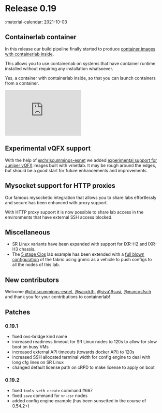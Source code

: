 # Release 0.19

:material-calendar: 2021-10-03

## Containerlab container

In this release our build pipeline finally started to produce [container images with containerlab inside](../install.md#container).

This allows you to use containerlab on systems that have container runtime installed without requiring any installation whatsoever.

Yes, a container with containerlab inside, so that you can launch containers from a container.

<div style="width:50%;height:0;padding-bottom:30%;position:relative;"><iframe src="https://giphy.com/embed/7pHTiZYbAoq40" width="100%" height="100%" style="position:absolute" frameBorder="0" class="giphy-embed" allowFullScreen></iframe></div>

## Experimental vQFX support

With the help of [@chriscummings-esnet](https://github.com/chriscummings-esnet) we added [experimental support for Juniper vQFX](../manual/kinds/vr-vqfx.md) images built with vrnetlab. It may be rough around the edges, but should be a good start for future enhancements and improvements.

## Mysocket support for HTTP proxies

Our famous mysocketio integration that allows you to share labs effortlessly and secure has been enhanced with proxy support.

With HTTP proxy support it is now possible to share lab access in the environments that have external SSH access blocked.

## Miscellaneous

* SR Linux variants have been expanded with support for IXR-H2 and IXR-H3 chassis.
* The [5 stage Clos](../lab-examples/min-5clos.md) lab example has been extended with a [full blown configuration](../lab-examples/min-5clos.md#configuration-setup) of the fabric using gnmic as a vehicle to push configs to all the nodes of this lab.

## New contributors

Welcome [@chriscummings-esnet](https://github.com/chriscummings-esnet), [@sacckth](https://github.com/sacckth), [@siva19susi](https://github.com/siva19susi), [@marcosfsch](https://github.com/marcosfsch) and thank you for your contributions to containerlab!

## Patches

### 0.19.1

* fixed ovs-bridge kind name
* increased readiness timeout for SR Linux nodes to 120s to allow for slow boot on busy VMs
* increased external API timeouts (towards docker API) to 120s
* increased SSH allocated terminal width for config engine to deal with long cfg lines on SR Linux
* changed default license path on cRPD to make license to apply on boot

### 0.19.2

* fixed `tools veth create` command #667
* fixed `save` command for `vr-csr` nodes
* added config engine example (has been sunsetted in the course of 0.54.2+)
